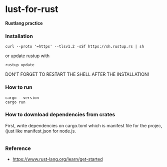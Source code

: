 # lust-for-rust

**Rustlang practice**

### Installation

```shell
curl --proto '=https' --tlsv1.2 -sSf https://sh.rustup.rs | sh
```

or update rustup with

```shell
rustup update
```

DON'T FORGET TO RESTART THE SHELL AFTER THE INSTALLATION!

### How to run

```shell
cargo --version
cargo run
```

### How to download dependencies from crates

First, write dependencies on cargo.toml which is manifest file for the projec, (just like manifest.json for node.js.

```shell

```





### Reference

* https://www.rust-lang.org/learn/get-started

